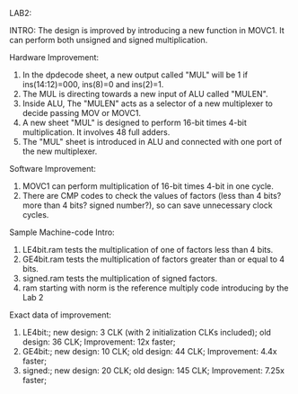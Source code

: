 LAB2:

INTRO:
The design is improved by introducing a new function in MOVC1. 
It can perform both unsigned and signed multiplication.

Hardware Improvement:
1. In the dpdecode sheet, a new output called "MUL" will be 1 if ins(14:12)=000, ins(8)=0 and ins(2)=1.
2. The MUL is directing towards a new input of ALU called "MULEN".
3. Inside ALU, The "MULEN" acts as a selector of a new multiplexer to decide passing MOV or MOVC1.
4. A new sheet "MUL" is designed to perform 16-bit times 4-bit multiplication. It involves 48 full adders.
5. The "MUL" sheet is introduced in ALU and connected with one port of the new multiplexer.

Software Improvement:
1. MOVC1 can perform multiplication of 16-bit times 4-bit in one cycle.
2. There are CMP codes to check the values of factors (less than 4 bits? more than 4 bits? signed number?),
so can save unnecessary clock cycles.

Sample Machine-code Intro:
1. LE4bit.ram tests the multiplication of one of factors less than 4 bits.
2. GE4bit.ram tests the multiplication of factors greater than or equal to 4 bits.
3. signed.ram tests the multiplication of signed factors.
4. ram starting with norm is the reference multiply code introducing by the Lab 2

Exact data of improvement:
1. LE4bit:;
   new design: 3 CLK (with 2 initialization CLKs included);
   old design: 36 CLK;
   Improvement: 12x faster;
2. GE4bit:;
   new design: 10 CLK;
   old design: 44 CLK;
   Improvement: 4.4x faster;
3. signed:;
   new design: 20 CLK;
   old design: 145 CLK;
   Improvement: 7.25x faster;
